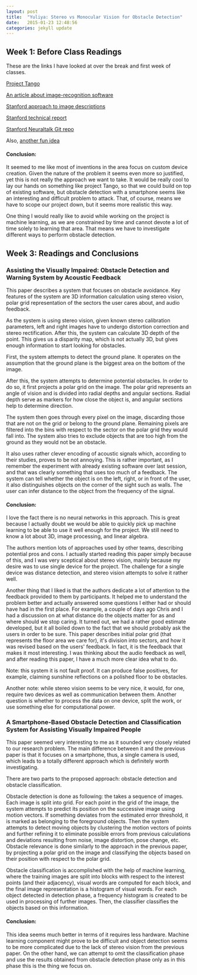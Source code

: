 ```yaml
---
layout: post
title:  "Yuliya: Stereo vs Monocular Vision for Obstacle Detection"
date:   2015-01-23 12:48:56
categories: jekyll update
---
```



Week 1: Before Class Readings
-------------

These are the links I have looked at over the break and first week of classes.

[Project Tango](https://www.google.com/atap/projecttango/#project)

[An article about image-recognition software](http://www.nytimes.com/2014/11/18/science/researchers-announce-breakthrough-in-content-recognition-software.html?_r=0)

[Stanford approach to image descriptions](http://cs.stanford.edu/people/karpathy/deepimagesent/)

[Stanford technical report](http://cs.stanford.edu/people/karpathy/deepimagesent/devisagen_arxiv.pdf)

[Stanford Neuraltalk Git repo](https://github.com/karpathy/neuraltalk)

Also, [another fun idea](http://www.livescience.com/46236-vibrating-clothes-help-blind-navigate.html)

#### Conclusion:
It seemed to me like most of inventions in the area focus on custom device creation. Given the nature of the problem it seems even more so justified, yet this is not really the approach we want to take. It would be really cool to lay our hands on something like project Tango, so that we could build on top of existing software, but obstacle detection with a smartphone seems like an interesting and difficult problem to attack. That, of course, means we have to scope our project down, but it seems more realistic this way. 

One thing I would really like to avoid while working on the project is machine learning, as we are constrained by time and cannot devote a lot of time solely to learning that area. That means we have to investigate different ways to perform obstacle detection.


Week 3: Readings and Conclusions
-------------


### Assisting the Visually Impaired: Obstacle Detection and Warning System by Acoustic Feedback

This paper describes a system that focuses on obstacle avoidance. Key features of the system are 3D information calculation using stereo vision, polar grid representation of the sectors the user cares about, and audio feedback.

As the system is using stereo vision, given known stereo calibration parameters, left and right images have to undergo distortion correction and stereo rectification. After this, the system can calculate 3D depth of the point. This gives us a disparity map, which is not actually 3D, but gives enough information to start looking for obstacles. 

First, the system attempts to detect the ground plane. It operates on the assumption that the ground plane is the biggest area on the bottom of the image. 

After this, the system attempts to determine potential obstacles. In order to do so, it first projects a polar grid on the image. The polar grid represents an angle of vision and is divided into radial depths and angular sections. Radial depth serve as markers for how close the object is, and angular sections help to determine direction. 

The system then goes through every pixel on the image, discarding those that are not on the grid or belong to the ground plane. Remaining pixels are filtered into the bins with respect to the sector on the polar grid they would fall into. The system also tries to exclude objects that are too high from the ground as they would not be an obstacle. 

It also uses rather clever encoding of acoustic signals which, according to their studies, proves to be not annoying. This is rather important, as I remember the experiment with already existing software over last session, and that was clearly something that uses too much of a feedback. The system can tell whether the object is on the left, right, or in front of the user, it also distinguishes objects on the corner of the sight such as walls. The user can infer distance to the object from the frequency of the signal. 

#### Conclusion:
I love the fact there is no neural networks in this approach. This is great because I actually doubt we would be able to quickly pick up machine learning to be able to use it well enough for the project. We still need to know a lot about 3D, image processing, and linear algebra.

The authors mention lots of approaches used by other teams, describing potential pros and cons. I actually started reading this paper simply because of this, and I was very sceptical about stereo vision, mainly because my desire was to use single device for the project. The challenge for a single device was distance detection, and stereo vision attempts to solve it rather well. 

Another thing that I liked is that the authors dedicate a lot of attention to the feedback provided to them by participants. It helped me to understand the problem better and actually answered some questions I either had or should have had in the first place. For example, a couple of days ago Chris and I had a discussion on at what distance do the objects matter for as and where should we stop caring. It turned out, we had a rather good estimate developed, but it all boiled down to the fact that we should probably ask the users in order to be sure. This paper describes initial polar grid (that represents the floor area we care for), it's division into sectors, and how it was revised based on the users' feedback. In fact, it is the feedback that makes it most interesting. I was thinking about the audio feedback as well, and after reading this paper, I have a much more clear idea what to do. 

Note: this system it is not fault proof. It can produce false positives, for example, claiming sunshine reflections on a polished floor to be obstacles. 

Another note: while stereo vision seems to be very nice, it would, for one, require two devices as well as communication between them. Another question is whether to process the data on one device, split the work, or use something else for computational power.


### A Smartphone-Based Obstacle Detection and Classification System for Assisting Visually Impaired People

This paper seemed very interesting to me as it sounded very closely related to our research problem. The main difference between it and the previous paper is that it focuses on a smartphone, thus, a single camera is used, which leads to a totally different approach which is definitely worth investigating. 

There are two parts to the proposed approach: obstacle detection and obstacle classification. 

Obstacle detection is done as following: the takes a sequence of images. Each image is split into grid. For each point in the grid of the image, the system attempts to predict its position on the successive image using motion vectors. If something deviates from the estimated error threshold, it is marked as belonging to the foreground objects. Then the system attempts to detect moving objects by clustering the motion vectors of points and further refining it to eliminate possible errors from previous calculations and deviations resulting from noise, image distortion, pose change, etc. Obstacle relevance is done similarly to the approach in the previous paper, by projecting a polar grid on the image and classifying the objects based on their position with respect to the polar grid. 

Obstacle classification is accomplished with the help of machine learning, where the training images are split into blocks with respect to the interest points (and their adjacency), visual words are computed for each block, and the final image representation is a histogram of visual words. For each object detected in detection phase, a frequency histogram is created to be used in processing of further images. Then, the classifier classifies the objects based on this information. 

#### Conclusion:
This idea seems much better in terms of it requires less hardware. Machine learning component might prove to be difficult and object detection seems to be more complicated due to the lack of stereo vision from the previous paper. On the other hand, we can attempt to omit the classification phase and use the results obtained from obstacle detection phase only as in this phase this is the thing we focus on. 
